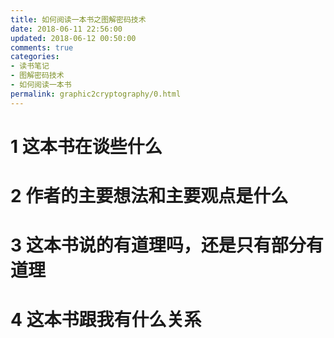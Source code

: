 ```yaml
---
title: 如何阅读一本书之图解密码技术
date: 2018-06-11 22:56:00
updated: 2018-06-12 00:50:00
comments: true
categories: 
- 读书笔记
- 图解密码技术
- 如何阅读一本书
permalink: graphic2cryptography/0.html    
---
```


# 1 这本书在谈些什么

# 2 作者的主要想法和主要观点是什么

# 3 这本书说的有道理吗，还是只有部分有道理

# 4 这本书跟我有什么关系
